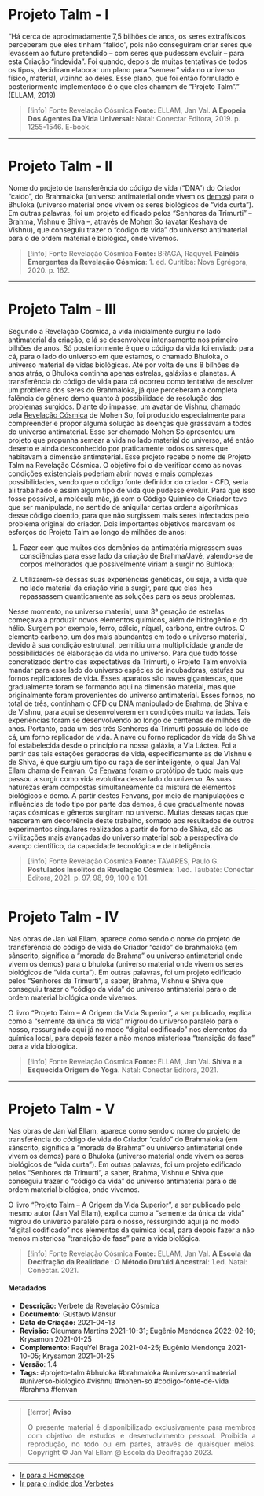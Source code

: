 # Projeto Talm - I

“Há cerca de aproximadamente 7,5 bilhões de anos, os seres extrafísicos perceberam que eles tinham “falido”, pois não conseguiram criar seres que levassem ao futuro pretendido – com seres que pudessem evoluir – para esta Criação “indevida”. Foi quando, depois de muitas tentativas de todos os tipos, decidiram elaborar um plano para “semear” vida no universo físico, material, vizinho ao deles. Esse plano, que foi então formulado e posteriormente implementado é o que eles chamam de “Projeto Talm”.” (ELLAM, 2019)

> [!info] Fonte Revelação Cósmica
>**Fonte:** ELLAM, Jan Val. **A Epopeia Dos Agentes Da Vida Universal:** Natal: Conectar Editora, 2019. p. 1255-1546. E-book. 

---
# Projeto Talm - II

Nome do projeto de transferência do código de vida (“DNA”) do Criador “caído”, do Brahmaloka (universo antimaterial onde vivem os [demos](Demos.md)) para o Bhuloka (universo material onde vivem os seres biológicos de “vida curta”). Em outras palavras, foi um projeto edificado pelos “Senhores da Trimurti” – [Brahma](Brahma.md), Vishnu e Shiva –, através de [Mohen So](Mohen%20So.md) ([avatar](Avatar.md) Keshava de Vishnu), que conseguiu trazer o “código da vida” do universo antimaterial para o de ordem material e biológica, onde vivemos.

> [!info] Fonte Revelação Cósmica
>**Fonte:** BRAGA, Raquyel. **Painéis Emergentes da Revelação Cósmica**: 1. ed. Curitiba: Nova Egrégora, 2020. p. 162. 

---
# Projeto Talm - III

Segundo a Revelação Cósmica, a vida inicialmente surgiu no lado antimaterial da criação, e lá se desenvolveu intensamente nos primeiro bilhões de anos. Só posteriormente é que o código da vida foi enviado para cá, para o lado do universo em que estamos, o chamado Bhuloka, o universo material de vidas biológicas. Até por volta de uns 8 bilhões de anos atrás, o Bhuloka continha apenas estrelas, galáxias e planetas. A transferência do código de vida para cá ocorreu como tentativa de resolver um problema dos seres do Brahmaloka, já que perceberam a completa falência do gênero demo quanto à possibilidade de resolução dos problemas surgidos. Diante do impasse, um avatar de Vishnu, chamado pela [Revelação Cósmica](Revelação%20Cósmica.md) de Mohen So, foi produzido especialmente para compreender e propor alguma solução às doenças que grassavam a todos do universo antimaterial. Esse ser chamado Mohen So apresentou um projeto que propunha semear a vida no lado material do universo, até então deserto e ainda desconhecido por praticamente todos os seres que habitavam a dimensão antimaterial. Esse projeto recebe o nome de Projeto Talm na Revelação Cósmica. O objetivo foi o de verificar como as novas condições existenciais poderiam abrir novas e mais complexas possibilidades, sendo que o código fonte definidor do criador - CFD, seria ali trabalhado e assim algum tipo de vida que pudesse evoluir. Para que isso fosse possível, a molécula mãe, já com o Código Químico do Criador teve que ser manipulada, no sentido de aniquilar certas ordens algorítmicas desse código doentio, para que não surgissem mais seres infectados pelo problema original do criador. Dois importantes objetivos marcavam os esforços do Projeto Talm ao longo de milhões de anos:

1. Fazer com que muitos dos demônios da antimatéria migrassem suas consciências para esse lado da criação de Brahma/Javé, valendo-se de corpos melhorados que possivelmente viriam a surgir no Buhloka; 

2. Utilizarem-se dessas suas experiências genéticas, ou seja, a vida que no lado material da criação viria a surgir, para que elas lhes repassassem quanticamente as soluções para os seus problemas. 
 
Nesse momento, no universo material, uma 3ª geração de estrelas começava a produzir novos elementos químicos, além de hidrogênio e do hélio. Surgem por exemplo, ferro, cálcio, níquel, carbono, entre outros. O elemento carbono, um dos mais abundantes em todo o universo material, devido à sua condição estrutural, permitiu uma multiplicidade grande de possibilidades de elaboração da vida no universo. Para que tudo fosse concretizado dentro das expectativas da Trimurti, o Projeto Talm envolvia mandar para esse lado do universo espécies de incubadoras, estufas ou fornos replicadores de vida. Esses aparatos são naves gigantescas, que gradualmente foram se formando aqui na dimensão material, mas que originalmente foram provenientes do universo antimaterial. Esses fornos, no total de três, continham o CFD ou DNA manipulado de Brahma, de Shiva e de Vishnu, para aqui se desenvolverem em condições muito variadas. Tais experiências foram se desenvolvendo ao longo de centenas de milhões de anos. Portanto, cada um dos três Senhores da Trimurti possuía do lado de cá, um forno replicador de vida. A nave ou forno replicador de vida de Shiva foi estabelecida desde o princípio na nossa galáxia, a Via Láctea. Foi a partir das tais estações geradoras de vida, especificamente as de Vishnu e de Shiva, é que surgiu um tipo ou raça de ser inteligente, o qual Jan Val Ellam chama de Fenvan. Os [Fenvans](Fenvans.md) foram o protótipo de tudo mais que passou a surgir como vida evolutiva desse lado do universo. As suas naturezas eram compostas simultaneamente da mistura de elementos biológicos e demo. A partir destes Fenvans, por meio de manipulações e influências de todo tipo por parte dos demos, é que gradualmente novas raças cósmicas e gêneros surgiram no universo. Muitas dessas raças que nasceram em decorrência deste trabalho, somado aos resultados de outros experimentos singulares realizados a partir do forno de Shiva, são as civilizações mais avançadas do universo material sob a perspectiva do avanço científico, da capacidade tecnológica e de inteligência. 

> [!info] Fonte Revelação Cósmica
> **Fonte:** TAVARES, Paulo G. **Postulados Insólitos da Revelação Cósmica**: 1.ed. Taubaté: Conectar Editora, 2021. p. 97, 98, 99, 100 e 101. 

---
# Projeto Talm - IV

Nas obras de Jan Val Ellam, aparece como sendo o nome do projeto de transferência do código de vida do Criador “caído” do brahmaloka (em sânscrito, significa a “morada de Brahma” ou universo antimaterial onde vivem os demos) para o bhuloka (universo material onde vivem os seres biológicos de “vida curta”). Em outras palavras, foi um projeto edificado pelos “Senhores da Trimurti”, a saber, Brahma, Vishnu e Shiva que conseguiu trazer o “código da vida” do universo antimaterial para o de ordem material biológica onde vivemos.

O livro “Projeto Talm – A Origem da Vida Superior”, a ser publicado, explica como a “semente da única da vida” migrou do universo paralelo para o nosso, ressurgindo aqui já no modo “digital codificado” nos elementos da química local, para depois fazer a não menos misteriosa “transição de fase” para a vida biológica.

> [!info] Fonte Revelação Cósmica
>**Fonte:** ELLAM, Jan Val. **Shiva e a Esquecida Origem do Yoga**. Natal: Conectar Editora, 2021. 

---
# Projeto Talm - V

Nas obras de Jan Val Ellam, aparece como sendo o nome do projeto de transferência do código de vida do Criador “caído” do Brahmaloka (em sânscrito, significa a “morada de Brahma” ou universo antimaterial onde vivem os demos) para o Bhuloka (universo material onde vivem os seres biológicos de “vida curta”). Em outras palavras, foi um projeto edificado pelos “Senhores da Trimurti”, a saber, Brahma, Vishnu e Shiva que conseguiu trazer o “código da vida” do universo antimaterial para o de ordem material biológica, onde vivemos.

O livro “Projeto Talm – A Origem da Vida Superior”, a ser publicado pelo mesmo autor (Jan Val Ellam), explica como a “semente da única da vida” migrou do universo paralelo para o nosso, ressurgindo aqui já no modo “digital codificado” nos elementos da química local, para depois fazer a não menos misteriosa “transição de fase” para a vida biológica.

> [!info] Fonte Revelação Cósmica
>**Fonte:** ELLAM, Jan Val. **A Escola da Decifração da Realidade : O Método Dru’uid Ancestral**: 1.ed. Natal: Conectar. 2021.

#### Metadados

- **Descrição:** Verbete da Revelação Cósmica
- **Documento:** Gustavo Mansur
- **Data de Criação:** 2021-04-13
- **Revisão:** Cleumara Martins 2021-10-31; Eugênio Mendonça 2022-02-10; Krysamon 2021-01-25
- **Complemento:** RaquYel Braga 2021-04-25; Eugênio Mendonça 2021-10-05; Krysamon 2021-01-25
- **Versão**: 1.4
- **Tags:** #projeto-talm #bhuloka #brahmaloka #universo-antimaterial #universo-biologico #vishnu #mohen-so #codigo-fonte-de-vida #brahma #fenvan 

---
> [!error] **Aviso**
> <p align="justify">O presente material é disponibilizado exclusivamente para membros com objetivo de estudos e desenvolvimento pessoal. Proibida a reprodução, no todo ou em partes, através de quaisquer meios. Copyright © Jan Val Ellam @ Escola da Decifração 2023. </p>

---
- [Ir para a Homepage](Homepage.canvas)
- [Ir para o índide dos Verbetes](ÍNDIDE%20GERAL%20DOS%20VERBETES.canvas)
